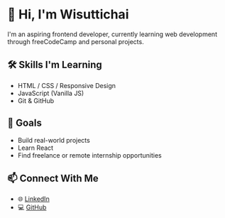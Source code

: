 # 👋 Hi, I'm Wisuttichai

I'm an aspiring frontend developer, currently learning web development through freeCodeCamp and personal projects.

## 🛠️ Skills I'm Learning
- HTML / CSS / Responsive Design
- JavaScript (Vanilla JS)
- Git & GitHub

## 🎯 Goals
- Build real-world projects
- Learn React
- Find freelance or remote internship opportunities

## 📫 Connect With Me
- 🌐 [LinkedIn](https://www.linkedin.com/in/wisuttichai)
- 💻 [GitHub](https://github.com/wisuttichai)

